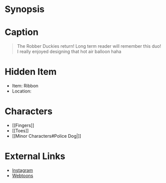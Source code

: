 # Synopsis


# Caption
> The Robber Duckies return! Long term reader will remember this duo!
> I really enjoyed designing that hot air balloon haha

# Hidden Item
* Item: Ribbon
* Location: <strike></strike>

# Characters
* [[Fingers]]
* [[Toes]]
* [[Minor Characters#Police Dog|]]

# External Links
* [Instagram](https://www.instagram.com/p/CKKnkeSDI2C/?igshid=YmMyMTA2M2Y=)
* [Webtoons](https://www.webtoons.com/en/challenge/twistwood-tales/72-the-robber-duckies/viewer?title_no=344740&episode_no=78)